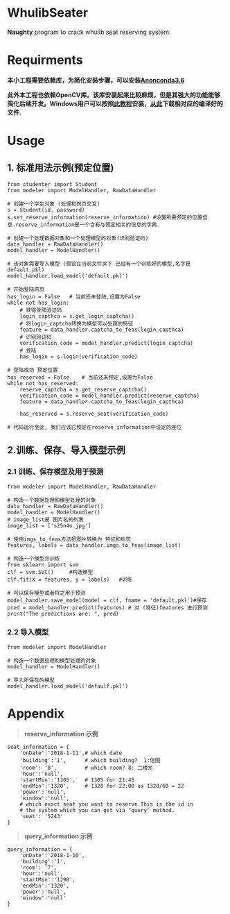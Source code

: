 # WhulibSeater

**Naughty** program to crack whulib seat reserving system.
# Requirments
**本小工程需要依赖库，为简化安装步骤，可以安装[Anonconda3.6](https://www.anaconda.com/download/)**

**此外本工程也依赖OpenCV库。该库安装起来比较麻烦，但是其强大的功能能够简化后续开发。Windows用户可以按照[此教程](https://www.solarianprogrammer.com/2016/09/17/install-opencv-3-with-python-3-on-windows/)安装，[从此](https://www.lfd.uci.edu/~gohlke/pythonlibs/#opencv)下载相对应的编译好的文件.**
# Usage
## 1. 标准用法示例(预定位置)
	from studenter import Student
	from modeler import ModelHandler, RawDataHandler
	
	# 创建一个学生对象 (处理和网页交互)
	s = Student(id, password)
	s.set_reserve_information(reserve_information) #设置所要预定的位置信息.reserve_information是一个含有与预定相关的信息的字典
	
	# 创建一个处理数据对象和一个处理模型的对象(识别验证码)
	data_handler = RawDataHandler()
	model_handler = ModelHandler()

	# 该对象需要导入模型 (假设在当前文件夹下 已经有一个训练好的模型,名字是default.pkl)
	model_handler.load_model('default.pkl')
	
	# 开始登陆网页
	has_login = False 	# 当前还未登陆,设置为False
	while not has_login:	
		# 获得登陆验证码
		login_capthca = s.get_login_captcha()
		# 将login_captcha转换为模型可以处理的特征
		feature = data_handler.captcha_to_feas(login_capthca)
		# 识别验证码
		verification_code = model_handler.predict(login_captcha)	
		# 登陆
		has_login = s.login(verification_code)
	
	# 登陆成功 预定位置
	has_reserved = False	# 当前还未预定,设置为False
	while not has_reserved:
		reserve_captcha = s.get_reserve_captcha()
		verification_code = model_handler.predict(reserve_captcha)
		feature = data_handler.captcha_to_feas(login_capthca)	

		has_reserved = s.reserve_seat(verification_code)

	# 代码运行至此, 我们应该已预定在reserve_information中设定的座位

## 2.训练、保存、导入模型示例
### 2.1 训练、保存模型及用于预测
	from modeler import ModelHandler, RawDataHandler
	
	# 构造一个数据处理和模型处理的对象
	data_handler = RawDataHandler()
	model_handler = ModelHandler()
	# image_list是 图片名的列表
	image_list = ['s25n4o.jpg']
	
	# 使用imgs_to_feas方法把图片转换为 特征和标签
	features, labels = data_handler.imgs_to_feas(image_list)
	
	# 构造一个模型并训练
	from sklearn import svm
	clf = svm.SVC()		#构造模型
	clf.fit(X = features, y = labels)	#训练
	
	# 可以保存模型或者将之用于预测
	model_handler.save_model(model = clf, fname = 'default.pkl')#保存
	pred = model_handler.predict(features) # 对 (特征)features 进行预测
	print("The predictions are: ", pred)

### 2.2 导入模型
	from modeler import ModelHandler
	
	# 构造一个数据处理和模型处理的对象
	model_handler = ModelHandler()
	
	# 导入所保存的模型
	model_handler.load_model('defaulf.pkl')

# Appendix
> **reserve_information 示例**

	seat_information = {
		'onDate':'2018-1-11',# which date 
		'building':'1',      # which building?  1:信图
		'room': '8',         # which room? 8: 二楼东
		'hour':'null',
		'startMin':'1305',   # 1305 for 21:45 
		'endMin':'1320',     # 1320 for 22:00 as 1320/60 = 22
		'power':'null',
		'window':'null',
		# which exact seat you want to reserve.This is the id in
		# the system which you can get via "query" method. 
		'seat': '5243'  
	}

> **query_information 示例**

	query_information = {
		'onDate':'2018-1-10',
		'building':'1',
		'room': '7',
		'hour':'null',
		'startMin':'1290',
		'endMin':'1320',
		'power':'null',
		'window':'null'
	}